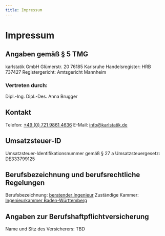 ```yaml
---
title: Impressum
---
```


# Impressum
## Angaben gemäß § 5 TMG
karlstatik GmbH
Glümerstr. 20
76185 Karlsruhe
Handelsregister: HRB 737427
Registergericht: Amtsgericht Mannheim

### Vertreten durch:
Dipl.-Ing. Dipl.-Des. Anna Brugger

## Kontakt
Telefon: [+49 (0) 721 9861 4636](tel:+4972198614636)
E-Mail: <info@karlstatik.de>

## Umsatzsteuer-ID
Umsatzsteuer-Identifikationsnummer gemäß § 27 a Umsatzsteuergesetz:
DE333799125

## Berufsbezeichnung und berufsrechtliche Regelungen
Berufsbezeichnung: [beratender Ingenieur](https://www.ingbw.de/ingenieurkammer/ueber-uns/aufgaben/beratender-ingenieur.html)
Zuständige Kammer: [Ingenieurkammer Baden-Württemberg](https://www.ingbw.de)


## Angaben zur Berufshaftpflichtversicherung
Name und Sitz des Versicherers:
TBD
